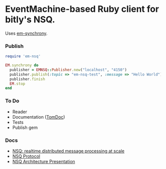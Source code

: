 EventMachine-based Ruby client for bitly's NSQ.
===========

Uses [em-synchrony](https://github.com/igrigorik/em-synchrony).

### Publish
```ruby
require 'em-nsq'

EM.synchrony do
  publisher = EMNSQ::Publisher.new("localhost", "4150")
  publisher.publish(:topic => "em-nsq-test", :message => "Hello World")
  publisher.finish
  EM.stop
end
```
### To Do
  * Reader
  * Documentation ([TomDoc](http://tomdoc.org/))
  * Tests
  * Publish gem

### Docs
  * [NSQ: realtime distributed message processing at scale](http://word.bitly.com/post/33232969144/nsq)
  * [NSQ Protocol](https://github.com/bitly/nsq/blob/master/docs/protocol.md)
  * [NSQ Architecture Presentation](https://speakerdeck.com/snakes/nsq-nyc-golang-meetup)
